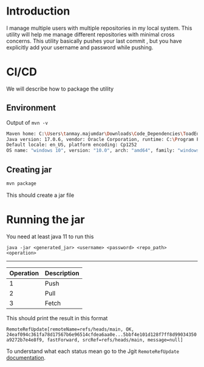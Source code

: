 # Introduction

I manage multiple users  with multiple repositories in my local system. This utility will help me manage different repositories with minimal cross concerns.
This utility basically pushes your last commit , but you have explicitly add your username and password while pushing.


# CI/CD

We will describe how to package the utility

## Environment

Output of `mvn -v`

```bash
Maven home: C:\Users\tanmay.majumdar\Downloads\Code_Dependencies\ToadEdgeUtils\apache-maven-3.6.3\bin\..
Java version: 17.0.6, vendor: Oracle Corporation, runtime: C:\Program Files\Java\jdk-17                 
Default locale: en_US, platform encoding: Cp1252                                                        
OS name: "windows 10", version: "10.0", arch: "amd64", family: "windows"

```

## Creating jar

```bash
mvn package
```

This should create a jar file

# Running the jar

You need at least java 11 to run this

` java -jar <generated_jar> <username> <password> <repo_path> <operation> `

----

| Operation    | Description |
| -------- | ------- |
| 1   | Push    |
| 2 | Pull     |
| 3    | Fetch    |

This should print the result in this format

`RemoteRefUpdate[remoteName=refs/heads/main, OK, 24eaf094c361fa78d17567b6e96514cfdea6aa0e...5bbf4e101d128f7ff8d99034350a9272b7e4e8f9, fastForward, srcRef=refs/heads/main, message=null]`

To understand what each status mean go to the Jgit `RemoteRefUpdate` [documentation](https://archive.eclipse.org/jgit/docs/jgit-2.0.0.201206130900-r/apidocs/org/eclipse/jgit/transport/RemoteRefUpdate.Status.html).

